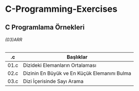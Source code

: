 # C-Programming-Exercises

## C Programlama Örnekleri

######  (03)ARR

| \.c   | Başlıklar                                    |
|-------|----------------------------------------------|
| 01\.c | Dizideki Elemanların Ortalaması              |
| 02\.c | Dizinin En Büyük ve En Küçük Elemanını Bulma |
| 03\.c | Dizi İçerisinde Sayı Arama                   |